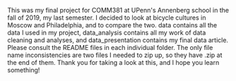 This was my final project for COMM381 at UPenn's Annenberg school in the fall of 2019, my last semester. I decided to look at bicycle cultures in Moscow and Philadelphia, and to compare the two. data contains all the data I used in my project, data_analysis contains all my work of data cleaning and analyses, and data_presentation contains my final data article. Please consult the README files in each individual folder. The only file name inconsistencies are two files I needed to zip up, so they have .zip at the end of them. Thank you for taking a look at this, and I hope you learn something!
 
